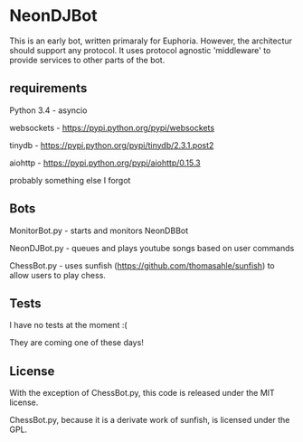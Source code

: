 # NeonDJBot

This is an early bot, written primaraly for Euphoria. However, the architectur should support any protocol. It uses protocol agnostic 'middleware' to provide services to other parts of the bot.

## requirements
Python 3.4 - asyncio

websockets - https://pypi.python.org/pypi/websockets

tinydb - https://pypi.python.org/pypi/tinydb/2.3.1.post2

aiohttp - https://pypi.python.org/pypi/aiohttp/0.15.3

probably something else I forgot

## Bots
MonitorBot.py - starts and monitors NeonDBBot

NeonDJBot.py - queues and plays youtube songs based on user commands

ChessBot.py - uses sunfish (https://github.com/thomasahle/sunfish) to allow users to play chess.


## Tests
I have no tests at the moment :(

They are coming one of these days!

## License
With the exception of ChessBot.py, this code is released under the MIT license.

ChessBot.py, because it is a derivate work of sunfish, is licensed under the GPL.